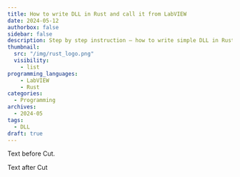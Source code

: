 ```yaml
---
title: How to write DLL in Rust and call it from LabVIEW
date: 2024-05-12
authorbox: false
sidebar: false
description: Step by step instruction — how to write simple DLL in Rust, then call it from LabVIEW
thumbnail:
  src: "/img/rust_logo.png"
  visibility:
    - list
programming_languages:
    - LabVIEW
    - Rust
categories:
  - Programming
archives:
  - 2024-05
tags:
  - DLL
draft: true
---
```

Text before Cut.
<!--more-->
Text after Cut
